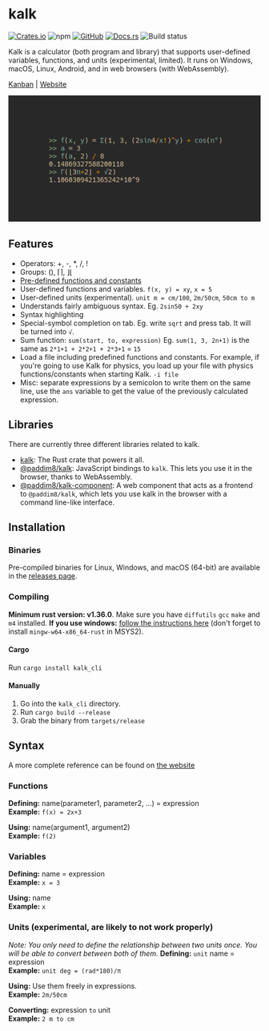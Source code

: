 # kalk
[![Crates.io](https://img.shields.io/crates/v/kalk_cli)](https://crates.io/crates/kalk_cli)
![npm](https://img.shields.io/npm/v/@paddim8/kalk)
[![GitHub](https://img.shields.io/github/license/PaddiM8/kalk)](https://github.com/PaddiM8/kalk/blob/master/LICENSE)
[![Docs.rs](https://docs.rs/kalk/badge.svg)](https://docs.rs/kalk/latest/kalk/)
![Build status](https://img.shields.io/github/workflow/status/PaddiM8/kalk/Rust?event=push&label=build%20%26%20test)


Kalk is a calculator (both program and library) that supports user-defined variables, functions, and units (experimental, limited). It runs on Windows, macOS, Linux, Android, and in web browsers (with WebAssembly).  

[Kanban](https://kolan.strct.net/Board/4RAdMjLDz) | [Website](https://kalk.strct.net)

![](example.png)

## Features
* Operators: +, -, \*, /, !
* Groups: (), ⌈⌉, ⌋⌊
* [Pre-defined functions and constants](https://github.com/PaddiM8/kalk/blob/master/kalk/src/prelude.rs)
* User-defined functions and variables. `f(x, y) = xy`, `x = 5`
* User-defined units (experimental). `unit m = cm/100`, `2m/50cm`, `50cm to m`
* Understands fairly ambiguous syntax. Eg. `2sin50 + 2xy`
* Syntax highlighting
* Special-symbol completion on tab. Eg. write `sqrt` and press tab. It will be turned into `√`.
* Sum function: `sum(start, to, expression)` Eg. `sum(1, 3, 2n+1)` is the same as `2*1+1 + 2*2+1 + 2*3+1` = `15`
* Load a file including predefined functions and constants. For example, if you're going to use Kalk for physics, you load up your file with physics functions/constants when starting Kalk. `-i file`
* Misc: separate expressions by a semicolon to write them on the same line, use the `ans` variable to get the value of the previously calculated expression.

## Libraries

There are currently three different libraries related to kalk.
* [kalk](https://crates.io/crates/kalk): The Rust crate that powers it all.
* [@paddim8/kalk](https://www.npmjs.com/package/@paddim8/kalk): JavaScript bindings to `kalk`. This lets you use it in the browser, thanks to WebAssembly.
* [@paddim8/kalk-component](https://www.npmjs.com/package/@paddim8/kalk-component): A web component that acts as a frontend to `@paddim8/kalk`, which lets you use kalk in the browser with a command line-like interface.

## Installation
### Binaries
Pre-compiled binaries for Linux, Windows, and macOS (64-bit) are available in the [releases page](https://github.com/PaddiM8/kalk/releases).
### Compiling
**Minimum rust version: v1.36.0**. Make sure you have `diffutils` `gcc` `make` and `m4` installed. **If you use windows:** [follow the instructions here](https://docs.rs/gmp-mpfr-sys/1.2.3/gmp_mpfr_sys/index.html#building-on-windows) (don't forget to install `mingw-w64-x86_64-rust` in MSYS2).

#### Cargo
Run `cargo install kalk_cli`

#### Manually
1. Go into the `kalk_cli` directory.
2. Run `cargo build --release`
3. Grab the binary from `targets/release`

## Syntax
A more complete reference can be found on [the website](https://kalk.strct.net)

### Functions
__Defining:__ name(parameter1, parameter2, ...) = expression  
**Example:** `f(x) = 2x+3`  

__Using:__ name(argument1, argument2)  
**Example:** `f(2)`  

### Variables
__Defining:__ name = expression  
**Example:** `x = 3`  

__Using:__ name  
**Example:** `x`  

### Units (experimental, are likely to not work properly)
*Note: You only need to define the relationship between two units once. You will be able to convert between both of them.*
__Defining:__ `unit` name = expression  
**Example:** `unit deg = (rad*180)/π`  

__Using:__ Use them freely in expressions.  
**Example:** `2m/50cm`  

__Converting:__ expression `to` unit  
**Example:** `2 m to cm`  
